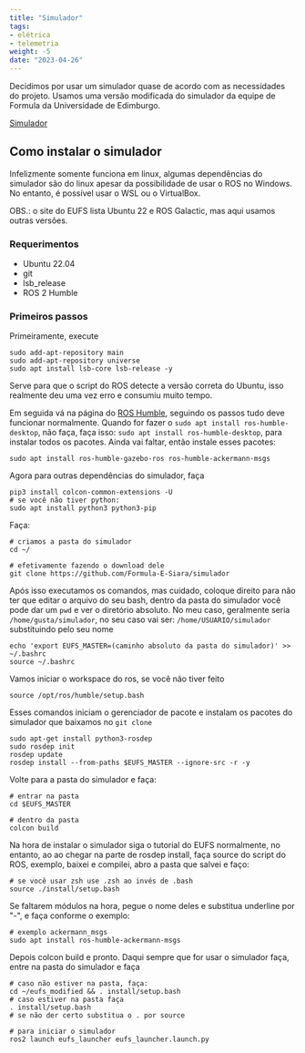 ```yaml
---
title: "Simulador"
tags:
- elétrica
- telemetria
weight: -5
date: "2023-04-26"
---
```


Decidimos por usar um simulador quase de acordo com as necessidades do projeto. Usamos uma versão modificada do simulador da equipe de Formula da Universidade de Edimburgo. 

<a href="https://github.com/Formula-E-Siara/simulador">Simulador</a>

## Como instalar o simulador
Infelizmente somente funciona em linux, algumas dependências do simulador são do linux apesar da possibilidade de usar o ROS no Windows. No entanto, é possível usar o WSL ou o VirtualBox.

OBS.: o site do EUFS lista Ubuntu 22 e ROS Galactic, mas aqui usamos outras versões. 

### Requerimentos
- Ubuntu 22.04
- git
- lsb_release
- ROS 2 Humble

### Primeiros passos
Primeiramente, execute
```
sudo add-apt-repository main
sudo add-apt-repository universe
sudo apt install lsb-core lsb-release -y
```
Serve para que o script do ROS detecte a versão correta do Ubuntu, isso realmente deu uma vez erro e consumiu muito tempo. 

Em seguida vá na página do <a href="https://docs.ros.org/en/humble/Installation/Ubuntu-Install-Debians.html">ROS Humble</a>, seguindo os passos tudo deve funcionar normalmente. Quando for fazer o `sudo apt install ros-humble-desktop`, não faça, faça isso: `sudo apt install ros-humble-desktop`, para instalar todos os pacotes. Ainda vai faltar, então instale esses pacotes:
```
sudo apt install ros-humble-gazebo-ros ros-humble-ackermann-msgs
```

Agora para outras dependências do simulador, faça
```
pip3 install colcon-common-extensions -U
# se você não tiver python:
sudo apt install python3 python3-pip
```

Faça:
```
# criamos a pasta do simulador
cd ~/

# efetivamente fazendo o download dele
git clone https://github.com/Formula-E-Siara/simulador
```

Após isso executamos os comandos, mas cuidado, coloque direito para não ter que editar o arquivo do seu bash, dentro da pasta do simulador você pode dar um `pwd` e ver o diretório absoluto. No meu caso, geralmente seria `/home/gusta/simulador`, no seu caso vai ser: `/home/USUARIO/simulador` substituindo pelo seu nome
```
echo 'export EUFS_MASTER=(caminho absoluto da pasta do simulador)' >> ~/.bashrc
source ~/.bashrc
```

Vamos iniciar o workspace do ros, se você não tiver feito
```
source /opt/ros/humble/setup.bash
```

Esses comandos iniciam o gerenciador de pacote e instalam os pacotes do simulador que baixamos no `git clone`
```
sudo apt-get install python3-rosdep
sudo rosdep init
rosdep update
rosdep install --from-paths $EUFS_MASTER --ignore-src -r -y
```

Volte para a pasta do simulador e faça:
```
# entrar na pasta
cd $EUFS_MASTER

# dentro da pasta
colcon build
```

Na hora de instalar o simulador siga o tutorial do EUFS normalmente, no entanto, ao ao chegar na parte de rosdep install, faça source do script do ROS, exemplo, baixei e compilei, abro a pasta que salvei e faço:
```
# se você usar zsh use .zsh ao invés de .bash
source ./install/setup.bash
```
Se faltarem módulos na hora, pegue o nome deles e substitua underline por "-", e faça conforme o exemplo: 
```
# exemplo ackermann_msgs
sudo apt install ros-humble-ackermann-msgs
```
Depois colcon build e pronto. Daqui sempre que for usar o simulador faça, entre na pasta do simulador e faça
```
# caso não estiver na pasta, faça:
cd ~/eufs_modified && . install/setup.bash
# caso estiver na pasta faça
. install/setup.bash
# se não der certo substitua o . por source

# para iniciar o simulador
ros2 launch eufs_launcher eufs_launcher.launch.py
```
